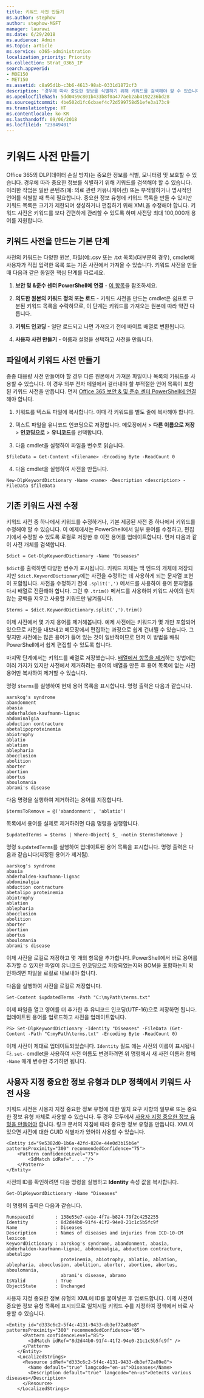 ```yaml
---
title: 키워드 사전 만들기
ms.author: stephow
author: stephow-MSFT
manager: laurawi
ms.date: 6/29/2018
ms.audience: Admin
ms.topic: article
ms.service: o365-administration
localization_priority: Priority
ms.collection: Strat_O365_IP
search.appverid:
- MOE150
- MET150
ms.assetid: c8a95d1b-c3b6-4613-98ab-0331d1872cf3
description: '경우에 따라 중요한 정보를 식별하기 위해 키워드를 검색해야 할 수 있습니다. 이러한 작업은 일반 콘텐츠(예: 의료 관련 커뮤니케이션) 또는 부적절하거나 명시적인 언어를 식별할 때 특히 필요합니다. 중요한 정보 유형에 키워드 목록을 만들 수 있지만 키워드 목록은 크기가 제한되며 생성하거나 편집하기 위해 XML을 수정해야 합니다. 키워드 사전은 키워드를 보다 간편하게 관리할 수 있도록 하며 사전당 최대 100,000개 용어를 지원합니다.'
ms.openlocfilehash: 5dd0459c801b433b8f0a477aeb2ab4192236bd28
ms.sourcegitcommit: 4be502d1fc6cbaef4c72d599758d51efe3a173c9
ms.translationtype: HT
ms.contentlocale: ko-KR
ms.lasthandoff: 09/06/2018
ms.locfileid: "23849401"
---
```

# <a name="create-a-keyword-dictionary"></a>키워드 사전 만들기

Office 365의 DLP(데이터 손실 방지)는 중요한 정보를 식별, 모니터링 및 보호할 수 있습니다. 경우에 따라 중요한 정보를 식별하기 위해 키워드를 검색해야 할 수 있습니다. 이러한 작업은 일반 콘텐츠(예: 의료 관련 커뮤니케이션) 또는 부적절하거나 명시적인 언어를 식별할 때 특히 필요합니다. 중요한 정보 유형에 키워드 목록을 만들 수 있지만 키워드 목록은 크기가 제한되며 생성하거나 편집하기 위해 XML을 수정해야 합니다. 키워드 사전은 키워드를 보다 간편하게 관리할 수 있도록 하며 사전당 최대 100,000개 용어를 지원합니다.
  
## <a name="basic-steps-to-creating-a-keyword-dictionary"></a>키워드 사전을 만드는 기본 단계

사전의 키워드는 다양한 원본, 파일(예:.csv 또는 .txt 목록)(대부분의 경우), cmdlet에 사용자가 직접 입력한 목록 또는 기존 사전에서 가져올 수 있습니다. 키워드 사전을 만들 때 다음과 같은 동일한 핵심 단계를 따르세요.
  
1. **보안 및 &amp;준수 센터 PowerShell에 연결** - [이 항목](https://docs.microsoft.com/ko-KR/powershell/exchange/office-365-scc/connect-to-scc-powershell/connect-to-scc-powershell)을 참조하세요.
    
2. **의도한 원본의 키워드 정의 또는 로드** - 키워드 사전을 만드는 cmdlet은 쉼표로 구분된 키워드 목록을 수락하므로, 이 단계는 키워드를 가져오는 원본에 따라 약간 다릅니다. 
    
3. **키워드 인코딩** - 일단 로드되고 나면 가져오기 전에 바이트 배열로 변환됩니다. 
    
4. **사용자 사전 만들기** - 이름과 설명을 선택하고 사전을 만듭니다. 
    
## <a name="create-a-keyword-dictionary-from-a-file"></a>파일에서 키워드 사전 만들기

종종 대용량 사전 만들어야 할 경우 다른 원본에서 가져온 파일이나 목록의 키워드를 사용할 수 있습니다. 이 경우 외부 전자 메일에서 걸러내야 할 부적절한 언어 목록이 포함된 키워드 사전을 만듭니다. 먼저 [Office 365 보안 &amp; 및 준수 센터 PowerShell에 연결](https://docs.microsoft.com/ko-KR/powershell/exchange/office-365-scc/connect-to-scc-powershell/connect-to-scc-powershell)해야 합니다.
  
1. 키워드를 텍스트 파일에 복사합니다. 이때 각 키워드를 별도 줄에 복사해야 합니다.
    
2. 텍스트 파일을 유니코드 인코딩으로 저장합니다. 메모장에서 \> **다른 이름으로 저장** \> **인코딩으로** \> **유니코드**를 선택합니다.
    
3. 다음 cmdlet을 실행하여 파일을 변수로 읽습니다.
    
  ```
  $fileData = Get-Content <filename> -Encoding Byte -ReadCount 0
  ```

4. 다음 cmdlet을 실행하여 사전을 만듭니다.
    
  ```
  New-DlpKeywordDictionary -Name <name> -Description <description> -FileData $fileData
  ```

## <a name="modifying-an-existing-keyword-dictionary"></a>기존 키워드 사전 수정

키워드 사전 중 하나에서 키워드를 수정하거나, 기본 제공된 사전 중 하나에서 키워드를 수정해야 할 수 있습니다. 이 예제에서는 PowerShell에서 일부 용어를 수정하고, 편집기에서 수정할 수 있도록 로컬로 저장한 후 이전 용어를 업데이트합니다. 먼저 다음과 같이 사전 개체를 검색합니다.
  
```
$dict = Get-DlpKeywordDictionary -Name "Diseases"
```

`$dict`를 출력하면 다양한 변수가 표시됩니다. 키워드 자체는 백 엔드의 개체에 저장되지만 `$dict.KeywordDictionary`에는 사전을 수정하는 데 사용하게 되는 문자열 표현이 포함됩니다. 사전을 수정하기 전에 `.split(',')` 메서드를 사용하여 용어 문자열을 다시 배열로 전환해야 합니다. 그런 후 `.trim()` 메서드를 사용하여 키워드 사이의 원치 않는 공백을 지우고 사용할 키워드만 남겨둡니다. 
  
```
$terms = $dict.KeywordDictionary.split(',').trim()
```

이제 사전에서 몇 가지 용어를 제거해봅니다. 예제 사전에는 키워드가 몇 개만 포함되어 있으므로 사전을 내보내고 메모장에서 편집하는 과정으로 쉽게 건너뛸 수 있습니다. 그렇지만 사전에는 많은 용어가 들어 있는 것이 일반적이므로 먼저 이 방법을 배워 PowerShell에서 쉽게 편집할 수 있도록 합니다.
  
마지막 단계에서는 키워드를 배열로 저장했습니다. [배열에서 항목을 제거](https://go.microsoft.com/fwlink/p/?linkid=852620)하는 방법에는 여러 가지가 있지만 사전에서 제거하려는 용어의 배열을 만든 후 용어 목록에 없는 사전 용어만 복사하여 제거할 수 있습니다.
  
명령 `$terms`를 실행하여 현재 용어 목록을 표시합니다. 명령 출력은 다음과 같습니다. 
  
```
aarskog's syndrome
abandonment
abasia
abderhalden-kaufmann-lignac
abdominalgia
abduction contracture
abetalipoproteinemia
abiotrophy
ablatio
ablation
ablepharia
abocclusion
abolition
aborter
abortion
abortus
aboulomania
abrami's disease
```

다음 명령을 실행하여 제거하려는 용어를 지정합니다.
  
```
$termsToRemove = @('abandonment', 'ablatio')
```

목록에서 용어를 실제로 제거하려면 다음 명령을 실행합니다.
  
```
$updatedTerms = $terms | Where-Object{ $_ -notin $termsToRemove }
```

명령 `$updatedTerms`를 실행하여 업데이트된 용어 목록을 표시합니다. 명령 출력은 다음과 같습니다(지정된 용어가 제거됨). 
  
```
aarskog's syndrome
abasia
abderhalden-kaufmann-lignac
abdominalgia
abduction contracture
abetalipo proteinemia
abiotrophy
ablation
ablepharia
abocclusion
abolition
aborter
abortion
abortus
aboulomania
abrami's disease
```

이제 사전을 로컬로 저장하고 몇 개의 항목을 추가합니다. PowerShell에서 바로 용어를 추가할 수 있지만 파일이 유니코드 인코딩으로 저장되었는지와 BOM을 포함하는지 확인하려면 파일을 로컬로 내보내야 합니다.
  
다음을 실행하여 사전을 로컬로 저장합니다.
  
```
Set-Content $updatedTerms -Path "C:\myPath\terms.txt"
```

이제 파일을 열고 영어를 더 추가한 후 유니코드 인코딩(UTF-16)으로 저장하면 됩니다. 업데이트된 용어를 업로드하고 사전을 업데이트합니다.
  
```
PS> Set-DlpKeywordDictionary -Identity "Diseases" -FileData (Get-Content -Path "C:myPath\terms.txt" -Encoding Byte -ReadCount 0)
```

이제 사전이 제대로 업데이트되었습니다. `Identity` 필드 에는 사전의 이름이 표시됩니다. `set-` cmdlet을 사용하여 사전 이름도 변경하려면 위 명령에서 새 사전 이름과 함께 `-Name` 매개 변수만 추가하면 됩니다. 
  
## <a name="using-keyword-dictionaries-in-custom-sensitive-information-types-and-dlp-policies"></a>사용자 지정 중요한 정보 유형과 DLP 정책에서 키워드 사전 사용

키워드 사전은 사용자 지정 중요한 정보 유형에 대한 일치 요구 사항의 일부로 또는 중요한 정보 유형 자체로 사용할 수 있습니다. 두 경우 모두에서 [사용자 지정 중요한 정보 유형을 만들어야](create-a-custom-sensitive-information-type.md) 합니다. 링크 문서의 지침에 따라 중요한 정보 유형을 만듭니다. XML이 있으면 사전에 대한 GUID 식별자가 있어야 사용할 수 있습니다.
  
```
<Entity id="9e5382d0-1b6a-42fd-820e-44e0d3b15b6e" patternsProximity="300" recommendedConfidence="75">
    <Pattern confidenceLevel="75">
        <IdMatch idRef=". . ."/>
    </Pattern>
</Entity>
```

사전의 ID를 확인하려면 다음 명령을 실행하고 **Identity** 속성 값을 복사합니다. 
  
```
Get-DlpKeywordDictionary -Name "Diseases"
```

이 명령의 출력은 다음과 같습니다.
  
```
RunspaceId        : 138e55e7-ea1e-4f7a-b824-79f2c4252255
Identity          : 8d2d44b0-91f4-41f2-94e0-21c1c5b5fc9f
Name              : Diseases
Description       : Names of diseases and injuries from ICD-10-CM lexicon
KeywordDictionary : aarskog's syndrome, abandonment, abasia, abderhalden-kaufmann-lignac, abdominalgia, abduction contracture, abetalipo
                    proteinemia, abiotrophy, ablatio, ablation, ablepharia, abocclusion, abolition, aborter, abortion, abortus, aboulomania,
                    abrami's disease, abramo
IsValid           : True
ObjectState       : Unchanged
```

사용자 지정 중요한 정보 유형의 XML에 ID를 붙여넣은 후 업로드합니다. 이제 사전이 중요한 정보 유형 목록에 표시되므로 일치시킬 키워드 수를 지정하여 정책에서 바로 사용할 수 있습니다.
  
```
<Entity id="d333c6c2-5f4c-4131-9433-db3ef72a89e8" patternsProximity="300" recommendedConfidence="85">
      <Pattern confidenceLevel="85">
        <IdMatch idRef="8d2d44b0-91f4-41f2-94e0-21c1c5b5fc9f" />
      </Pattern>
    </Entity>
    <LocalizedStrings>
      <Resource idRef="d333c6c2-5f4c-4131-9433-db3ef72a89e8">
        <Name default="true" langcode="en-us">Diseases</Name>
        <Description default="true" langcode="en-us">Detects various diseases</Description>
      </Resource>
    </LocalizedStrings>
```


